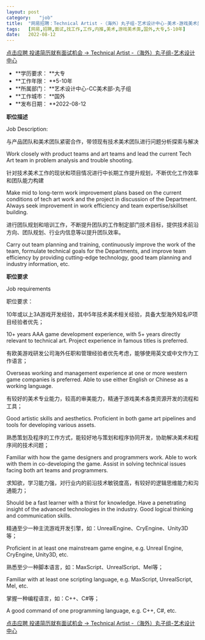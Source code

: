 ```yaml
---
layout:	post
category:	"job"
title:	"网易招聘：Technical Artist -（海外）丸子组-艺术设计中心-美术-游戏美术类-国外大专5-10年"
tags:	[网易,招聘,面试,找工作,工作,内推,美术,游戏美术类,国外,大专,5-10年]
date:	2022-08-12
---
```


[点击应聘 投递简历就有面试机会 ->  Technical Artist -（海外）丸子组-艺术设计中心](http://mobile.bole.netease.com/bole/boleDetail?id=42311&employeeId=346f03c3cda5f04c&key=all)



- **学历要求： **大专
- **工作年限： **5-10年
- **所属部门： **艺术设计中心-CC美术部-丸子组
- **工作城市： **国外
- **发布日期： **2022-08-12



**职位描述**

Job Description:



与产品团队和美术团队紧密合作，带领现有技术美术团队进行问题分析探索与解决

Work closely with product teams and art teams and lead the current Tech Art team in problem analysis and trouble shooting.



针对技术美术工作的现状和项目情况进行中长期工作提升规划，不断优化工作效率和团队能力构建

Make mid to long-term work improvement plans based on the current conditions of tech art work and the project in discussion of the Department. Always seek improvement in work efficiency and team expertise/skillset building.



进行团队规划和培训工作，不断提升团队的工作制定部门技术目标，提供技术前沿方向、团队规划、行业内信息等以提升团队效率。

Carry out team planning and training, continuously improve the work of the team, formulate technical goals for the Departments, and improve team efficiency by providing cutting-edge technology, good team planning and industry information, etc.



**职位要求**

Job requirements



职位要求：

10年或以上3A游戏开发经验，其中5年技术美术相关经验，具备大型海外知名IP项目经验者优先；

10+ years AAA game development experience, with 5+ years directly relevant to technical art. Project experience in famous titles is preferred.



有欧美游戏研发公司海外任职和管理经验者优先考虑，能够使用英文或中文作为工作语言；

Overseas working and management experience at one or more western game companies is preferred. Able to use either English or Chinese as a working language.



有较好的美术专业能力，较高的审美能力，精通于游戏美术各类资源开发的流程和工具；

Good artistic skills and aesthetics. Proficient in both game art pipelines and tools for developing various assets.



熟悉策划及程序的工作方式，能较好地与策划和程序协同开发，协助解决美术和程序间的技术问题；

Familiar with how the game designers and programmers work. Able to work with them in co-developing the game. Assist in solving technical issues facing both art teams and programmers.



求知欲，学习能力强，对行业内的前沿技术敏锐度高，有较好的逻辑思维能力和沟通能力；

Should be a fast learner with a thirst for knowledge. Have a penetrating insight of the advanced technologies in the industry. Good logical thinking and communication skills.



精通至少一种主流游戏开发引擎，如：UnrealEngine、CryEngine、Unity3D等；

Proficient in at least one mainstream game engine, e.g. Unreal Engine, CryEngine, Unity3D, etc.



熟悉至少一种脚本语言，如：MaxScript、UnrealScript、Mel等；

Familiar with at least one scripting language, e.g. MaxScript, UnrealScript, Mel, etc.



掌握一种编程语言，如：C++、C#等；

A good command of one programming language, e.g. C++, C#, etc.



[点击应聘 投递简历就有面试机会 ->  Technical Artist -（海外）丸子组-艺术设计中心](http://mobile.bole.netease.com/bole/boleDetail?id=42311&employeeId=346f03c3cda5f04c&key=all)